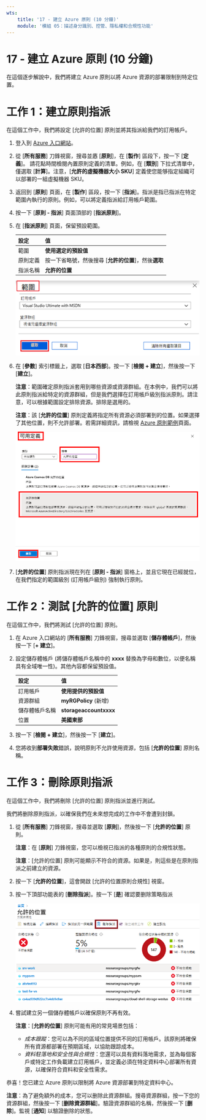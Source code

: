 ```yaml
---
wts:
    title: '17 - 建立 Azure 原則 (10 分鐘)'
    module: '模組 05：描述身分識別、控管、隱私權和合規性功能'
---
```

# 17 - 建立 Azure 原則 (10 分鐘)

在這個逐步解說中，我們將建立 Azure 原則以將 Azure 資源的部署限制到特定位置。

# 工作 1：建立原則指派 

在這個工作中，我們將設定 [允許的位置] 原則並將其指派給我們的訂用帳戶。 

1. 登入到 [Azure 入口網站](https://portal.azure.com)。

2. 從 [**所有服務**] 刀鋒視窗，搜尋並㥷 [**原則**]，在 [**製作**] 區段下，按一下 [**定義**]。  請花點時間檢閱內置原則定義的清單。例如，在 [**類別**] 下拉式清單中，僅選取 [**計算**]。注意，[**允許的虛擬機器大小 SKU**] 定義使您能够指定組織可以部署的一組虛擬機器 SKU。

3. 返回到 [**原則**] 頁面，在 [**製作**] 區段，按一下 [**指派**]。指派是指已指派在特定範圍內執行的原則。例如，可以將定義指派給訂用帳戶範圍。 

4. 按一下 [**原則 - 指派**] 頁面頂部的 [**指派原則**]。

5. 在 [**指派原則**] 頁面，保留預設範圍。

      | 設定 | 值 | 
    | --- | --- |
    | 範圍| **使用選定的預設值**|
    | 原則定義 | 按一下省略號，然後搜尋 [**允許的位置**]，然後**選取** |
    | 指派名稱 | **允許的位置** |
    
    ![填寫欄位值並醒目提示 [選取] 按鈕的 [範圍] 窗格的螢幕擷取畫面。 ](../images/1402.png)
6. 在 [**參數**] 索引標籤上，選取 [**日本西部**]。按一下 [**檢閱 + 建立**]，然後按一下 [**建立**]。

    **注意**：範圍確定原則指派套用到哪些資源或資源群組。在本例中，我們可以將此原則指派給特定的資源群組，但是我們選擇在訂用帳戶級別指派原則。請注意，可以根據範圍設定排除資源。排除是選用的。

    **注意**：該 [**允許的位置**] 原則定義將指定所有資源必須部署到的位置。如果選擇了其他位置，則不允許部署。若需詳細資訊，請檢視 [Azure 原則範例](https://docs.microsoft.com/zh-tw/azure/governance/policy/samples/index)頁面。

   ![[可用定義] 窗格的螢幕擷取畫面，其中醒目提示了各個欄位，並選取了 [稽核不使用受管理磁碟的 VM] 選項。](../images/1403.png)

9. [**允許的位置**] 原則指派現在列在 [**原則 - 指派**] 窗格上，並且它現在已經就位，在我們指定的範圍級別 (訂用帳戶級別) 強制執行原則。

# 工作 2：測試 [允許的位置] 原則

在這個工作中，我們將測試 [允許的位置] 原則。 

1. 在 Azure 入口網站的 [**所有服務**] 刀鋒視窗，搜尋並選取 [**儲存體帳戶**]，然後按一下 [**+ 建立**]。

2. 設定儲存體帳戶 (將儲存體帳戶名稱中的 **xxxx** 替換為字母和數位，以便名稱具有全域唯一性)。其他內容都保留預設值。 

    | 設定 | 值 | 
    | --- | --- |
    | 訂用帳戶 | **使用提供的預設值** |
    | 資源群組 | **myRGPolicy** (新增) |
    | 儲存體帳戶名稱 | **storageaccountxxxx** |
    | 位置 | **美國東部** |

3. 按一下 [**檢閱 + 建立**]，然後按一下 [**建立**]。 

4. 您將收到**部署失敗**錯誤，說明原則不允許使用資源，包括 [**允許的位置**] 原則名稱。

# 工作 3：刪除原則指派

在這個工作中，我們將刪除 [允許的位置] 原則指派並進行測試。 

我們將删除原則指派，以確保我們在未來想完成的工作中不會遭到封鎖。

1. 從 [**所有服務**] 刀鋒視窗，搜尋並選取 [**原則**]，然後按一下 [**允許的位置**] 原則。

    **注意**：在 [**原則**] 刀鋒視窗，您可以檢視已指派的各種原則的合規性狀態。

    **注意**：[允許的位置] 原則可能顯示不符合的資源。如果是，則這些是在原則指派之前建立的資源。
 
2. 按一下 [**允許的位置**]，這會開啟 [允許的位置原則合規性] 視窗。

3. 按一下頂部功能表的 [**刪除指派**]。按一下 [**是**] 確認要删除策略指派

   ![[删除指派] 功能表項目的螢幕擷取畫面。](../images/1407.png)

4. 嘗試建立另一個儲存體帳戶以確保原則不再有效。

    **注意**：[**允許的位置**] 原則可能有用的常見場景包括： 
    - *成本跟蹤*：您可以為不同的區域位置提供不同的訂用帳戶。該原則將確保所有資源都部署在預期區域，以協助跟踪成本。 
    - *資料駐落地和安全性與合規性*：您還可以具有資料落地需求，並為每個客戶或特定工作負載建立訂用帳戶，並定義必須在特定資料中心部署所有資源，以確保符合資料和安全性需求。

恭喜！您已建立 Azure 原則以限制將 Azure 資源部署到特定資料中心。

**注意**：為了避免額外的成本，您可以删除此資源群組。搜尋資源群組，按一下您的資源群組，然後按一下 [**删除資源群組**]。驗證資源群組的名稱，然後按一下 [**删除**]。監視 [**通知**] 以驗證删除的狀態。
